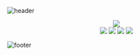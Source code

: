 
![header](https://capsule-render.vercel.app/api?type=waving&color=gradient&height=180&section=header&text=Gregory%20Redos&fontSize=90&animation=scaleIn&desc=Student%20at%20Makers%20Academy&descAlignY=75&descAlign=72.5)

<div align="center">
  <img src="http://github-profile-summary-cards.vercel.app/api/cards/profile-details?username=G-Redos&theme=2077"/>
</div>

<div align="center">
  <img src="http://github-profile-summary-cards.vercel.app/api/cards/most-commit-language?username=G-Redos&theme=2077"/>
  <img src="http://github-profile-summary-cards.vercel.app/api/cards/repos-per-language?username=G-Redos&theme=2077"/>
  <img src="http://github-profile-summary-cards.vercel.app/api/cards/stats?username=G-Redos&theme=2077"/>
  <img src="http://github-profile-summary-cards.vercel.app/api/cards/productive-time?username=G-Redos&theme=2077&gmtOffset=1"/>
</div>

<!-- # Reach me -->

![footer](https://capsule-render.vercel.app/api?type=waving&color=gradient&height=80&section=footer)
